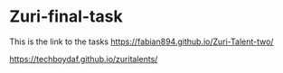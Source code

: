 # Zuri-final-task
This is the link to the tasks 
https://fabian894.github.io/Zuri-Talent-two/

https://techboydaf.github.io/zuritalents/
